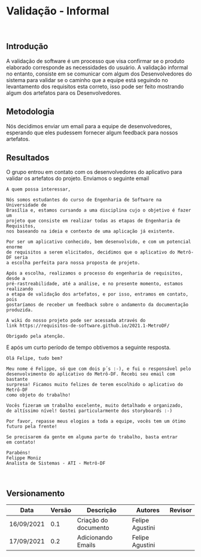 # Validação - Informal
<br>

## Introdução
A validação de software é um processo que visa confirmar se o produto elaborado corresponde as necessidades do usuário. A validação informal no entanto, consiste em se comunicar com algum dos Desenvolvedores do sistema para validar se o caminho que a equipe está seguindo no levantamento dos requisitos esta correto, isso pode ser feito mostrando algum dos artefatos para os Desenvolvedores.


## Metodologia
Nós decidimos enviar um email para a equipe de desenvolvedores, esperando que eles pudessem fornecer algum feedback para nossos artefatos.
<br>

## Resultados
O grupo entrou em contato com os desenvolvedores do aplicativo para validar os artefatos do projeto. 
Enviamos o seguinte email
```
A quem possa interessar,

Nós somos estudantes do curso de Engenharia de Software na Universidade de 
Brasília e, estamos cursando a uma disciplina cujo o objetivo é fazer um 
projeto que consiste em realizar todas as etapas de Engenharia de Requisitos, 
nos baseando na ideia e contexto de uma aplicação já existente.

Por ser um aplicativo conhecido, bem desenvolvido, e com um potencial enorme 
de requisitos a serem elicitados, decidimos que o aplicativo do Metrô-DF seria 
a escolha perfeita para nossa proposta de projeto.

Após a escolha, realizamos o processo do engenharia de requisitos, desde a 
pré-rastreabilidade, até a análise, e no presente momento, estamos realizando 
a etapa de validação dos artefatos, e por isso, entramos em contato, pois 
gostaríamos de receber um feedback sobre o andamento da documentação produzida.

A wiki do nosso projeto pode ser acessada através do 
link https://requisitos-de-software.github.io/2021.1-MetroDF/

Obrigado pela atenção.
```
E após um curto período de tempo obtivemos a seguinte resposta.
```
Olá Felipe, tudo bem? 

Meu nome é Felippe, só que com dois p´s :-), e fui o responsável pelo 
desenvolvimento do aplicativo do Metrô-DF. Recebi seu email com bastante 
surpresa! Ficamos muito felizes de terem escolhido o aplicativo do Metrô-DF 
como objeto do trabalho! 

Vocês fizeram um trabalho excelente, muito detalhado e organizado, 
de altíssimo nível! Gostei particularmente dos storyboards :-)

Por favor, repasse meus elogios a toda a equipe, vocês tem um ótimo 
futuro pela frente! 

Se precisarem da gente em alguma parte do trabalho, basta entrar 
em contato! 

Parabéns!
Felippe Moniz
Analista de Sistemas - ATI - Metrô-DF
```

<br>

    
## Versionamento

| Data     | Versão | Descrição                                        | Autores    | Revisor        |
| ---------- | --------- | ------------------------------------------ | ---------------- |-------- |
| 16/09/2021 | 0.1 | Criação do documento                   | Felipe Agustini |               |  
| 17/09/2021 | 0.2 | Adicionando Emails                  | Felipe Agustini |               |  